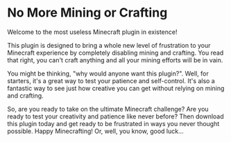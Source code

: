 # No More Mining or Crafting

Welcome to the most useless Minecraft plugin in existence!

This plugin is designed to bring a whole new level of frustration to your Minecraft experience by completely disabling mining and crafting. You read that right, you can't craft anything and all your mining efforts will be in vain.

You might be thinking, "why would anyone want this plugin?". Well, for starters, it's a great way to test your patience and self-control. It's also a fantastic way to see just how creative you can get without relying on mining and crafting.

So, are you ready to take on the ultimate Minecraft challenge? Are you ready to test your creativity and patience like never before? Then download this plugin today and get ready to be frustrated in ways you never thought possible. Happy Minecrafting! Or, well, you know, good luck...

